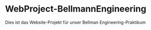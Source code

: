 # WebProject-BellmannEngineering

Dies ist das Website-Projekt für unser Bellman Engineering-Praktikum
